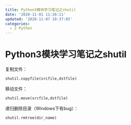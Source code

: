 ```yaml
---
title: Python3模块学习笔记之shutil
date: '2020-11-01 11:36:11'
updated: '2020-11-07 10:37:05'
categories:
  - 2 Python
---
```

# Python3模块学习笔记之shutil

复制文件：

```python
shutil.copyfile(srcfile,dstfile)
```

移动文件：

```python
shutil.move(srcfile,dstfile)
```

递归删除目录（Windows下有bug）：

```python
shutil.rmtree(dir_name)
```
